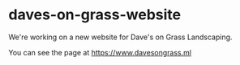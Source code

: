 # daves-on-grass-website

We're working on a new website for Dave's on Grass Landscaping. 

You can see the page at https://www.davesongrass.ml
